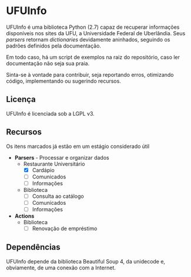 UFUInfo
=======

UFUInfo é uma biblioteca Python (2.7) capaz de recuperar informações disponíveis nos sites da UFU, a Universidade Federal de Uberlândia. Seus *parsers* retornam *dictionaries* devidamente aninhados, seguindo os padrões definidos pela documentação.

Em todo caso, há um script de exemplos na raiz do repositório, caso ler documentação não seja sua praia.

Sinta-se à vontade para contribuir, seja reportando erros, otimizando código, implementando ou sugerindo recursos.

Licença
-------

UFUInfo é licenciada sob a LGPL v3.

Recursos
--------

Os itens marcados já estão em um estágio considerado útil

- **Parsers** - Processar e organizar dados
  - Restaurante Universitário
    - [x] Cardápio
    - [ ] Comunicados
    - [ ] Informações
  - Biblioteca
    - [ ] Consulta ao catálogo
    - [ ] Comunicados
    - [ ] Informações

- **Actions**
  - Biblioteca
    - [ ] Renovação de empréstimo

Dependências
------------

UFUInfo depende da biblioteca Beautiful Soup 4, da unidecode e, obviamente, de uma conexão com a Internet.
